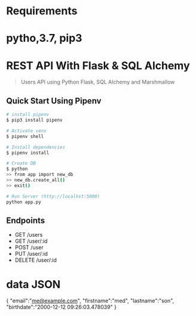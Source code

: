 # Requirements
# pytho,3.7, pip3
# REST API With Flask & SQL Alchemy

> Users API using Python Flask, SQL Alchemy and Marshmallow

## Quick Start Using Pipenv

``` bash
# install pipenv
$ pip3 install pipenv

# Activate venv
$ pipenv shell

# Install dependencies
$ pipenv install

# Create DB
$ python
>> from app import new_db
>> new_db.create_all()
>> exit()

# Run Server (http://localhst:5000)
python app.py
```

## Endpoints

* GET     /users
* GET     /user/:id
* POST    /user
* PUT     /user/:id
* DELETE  /user/:id

# data JSON
{
    "email":"me@example.com",
    "firstname":"med",
    "lastname":"son",
    "birthdate":"2000-12-12 09:26:03.478039"
}
